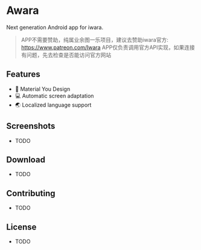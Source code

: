 # Awara
Next generation Android app for iwara.

> APP不需要赞助，纯属业余图一乐项目，建议去赞助iwara官方: https://www.patreon.com/Iwara
> APP仅负责调用官方API实现，如果连接有问题，先去检查是否能访问官方网站

## Features
- 🎨 Material You Design
- 💻 Automatic screen adaptation
- 🌏 Localized language support

## Screenshots
- TODO

## Download
- TODO

## Contributing
- TODO

## License
- TODO